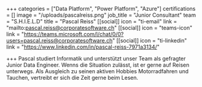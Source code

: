 +++
categories = ["Data Platform", "Power Platform", "Azure"]
certifications = []
image = "/uploads/pascalreiss.png"
job_title = "Junior Consultant"
team = "S.H.I.E.L.D"
title = "Pascal Reiss"
[[social]]
icon = "ti-email"
link = "mailto:pascal.reiss@corporatesoftware.ch"
[[social]]
icon = "teams-icon"
link = "https://teams.microsoft.com/l/chat/0/0?users=pascal.reiss@corporatesoftware.ch"
[[social]]
icon = "ti-linkedin"
link = "https://www.linkedin.com/in/pascal-reiss-7971a3134/"

+++
Pascal studiert Informatik und unterstützt unser Team als gefragter Junior Data Engineer. Wenns die Situation zulässt, ist er gerne auf Reisen unterwegs. Als Ausgleich zu seinen aktiven Hobbies Motorradfahren und Tauchen, vertreibt er sich die Zeit gerne beim Lesen.